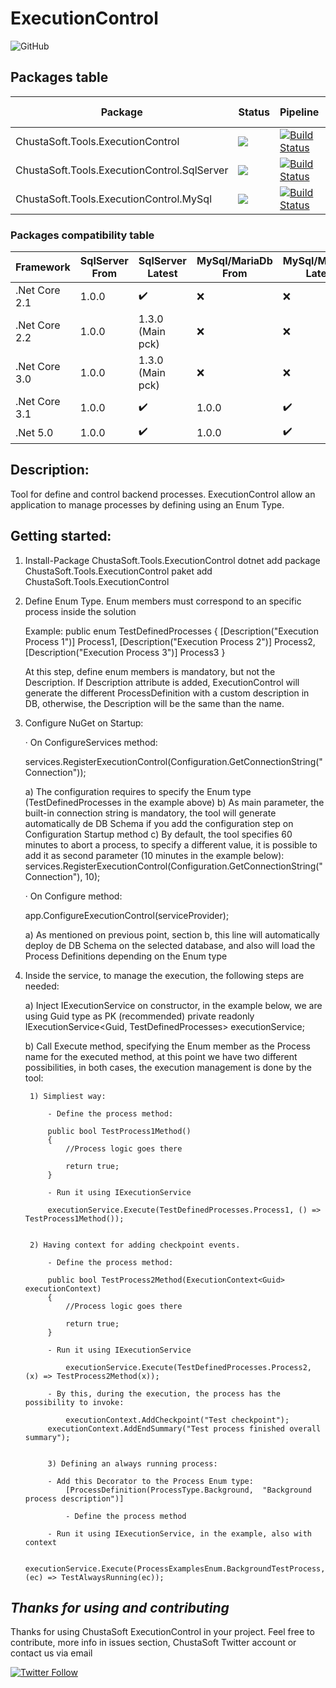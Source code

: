 # ExecutionControl

![GitHub](https://img.shields.io/github/license/ChustaSoft/ExecutionControl)


## Packages table
| Package                                           | Status                                                                    | Pipeline                                                                                                                                                                                                                                                                                         |  NuGet version                                                                                                                                                             |    Downloads                                                                                                      |
|---------------------------------------------------|---------------------------------------------------------------------------|--------------------------------------------------------------------------------------------------------------------------------------------------------------------------------------------------------------------------------------------------------------------------------------------------|----------------------------------------------------------------------------------------------------------------------------------------------------------------------------|-------------------------------------------------------------------------------------------------------------------|
| ChustaSoft.Tools.ExecutionControl                 | ![](https://img.shields.io/badge/-production--ready-green)                | [![Build Status](https://dev.azure.com/chustasoft/SocialNET/_apis/build/status/OpenStack/ExecutionControl/%5BRELEASE%5D%20-%20ChustaSoft%20ExecutionControl%20(NuGet)?branchName=master)](https://dev.azure.com/chustasoft/SocialNET/_build/latest?definitionId=12&branchName=master)            | [![NuGet](https://img.shields.io/nuget/v/ChustaSoft.Tools.ExecutionControl)](https://www.nuget.org/packages/ChustaSoft.Tools.ExecutionControl)                             | ![Nuget](https://img.shields.io/nuget/dt/ChustaSoft.Tools.ExecutionControl?style=for-the-badge)                   |
| ChustaSoft.Tools.ExecutionControl.SqlServer       | ![](https://img.shields.io/badge/-production--ready-green)                | [![Build Status](https://dev.azure.com/chustasoft/SocialNET/_apis/build/status/OpenStack/ExecutionControl/%5BRELEASE%5D%20-%20ChustaSoft%20ExecutionControl.SqlServer%20(NuGet)?branchName=master)](https://dev.azure.com/chustasoft/SocialNET/_build/latest?definitionId=40&branchName=master)  | [![NuGet](https://img.shields.io/nuget/v/ChustaSoft.Tools.ExecutionControl.SqlServer)](https://www.nuget.org/packages/ChustaSoft.Tools.ExecutionControl.SqlServer)         | ![Nuget](https://img.shields.io/nuget/dt/ChustaSoft.Tools.ExecutionControl.SqlServer?style=for-the-badge)         |
| ChustaSoft.Tools.ExecutionControl.MySql           | ![](https://img.shields.io/badge/-production--ready-green)                | [![Build Status](https://dev.azure.com/chustasoft/SocialNET/_apis/build/status/OpenStack/ExecutionControl/%5BRELEASE%5D%20-%20ChustaSoft%20ExecutionControl.MySql%20(NuGet)?branchName=master)](https://dev.azure.com/chustasoft/SocialNET/_build/latest?definitionId=41&branchName=master)      | [![NuGet](https://img.shields.io/nuget/v/ChustaSoft.Tools.ExecutionControl.MySql)](https://www.nuget.org/packages/ChustaSoft.Tools.ExecutionControl.MySql)                 | ![Nuget](https://img.shields.io/nuget/dt/ChustaSoft.Tools.ExecutionControl.MySql?style=for-the-badge)             |

### Packages compatibility table

| Framework              | SqlServer From   | SqlServer Latest   | MySql/MariaDb From   | MySql/MariaDb Latest  |
|------------------------|------------------|--------------------|----------------------|-----------------------|
| .Net Core 2.1          | 1.0.0            | :heavy_check_mark: | :x:                  | :x:                   |
| .Net Core 2.2          | 1.0.0            | 1.3.0 (Main pck)   | :x:                  | :x:                   |
| .Net Core 3.0          | 1.0.0            | 1.3.0 (Main pck)   | :x:                  | :x:                   |
| .Net Core 3.1          | 1.0.0            | :heavy_check_mark: | 1.0.0                | :heavy_check_mark:    | 
| .Net 5.0               | 1.0.0            | :heavy_check_mark: | 1.0.0                | :heavy_check_mark:    | 


## Description:

Tool for define and control backend processes.
ExecutionControl allow an application to manage processes by defining using an Enum Type.



## Getting started:

1. 
	Install-Package ChustaSoft.Tools.ExecutionControl
	dotnet add package ChustaSoft.Tools.ExecutionControl
	paket add ChustaSoft.Tools.ExecutionControl
	
2. Define Enum Type. Enum members must correspond to an specific process inside the solution

	Example:
	public enum TestDefinedProcesses
	{
		[Description("Execution Process 1")]
		Process1,
		[Description("Execution Process 2")]
		Process2,
		[Description("Execution Process 3")]
		Process3
	}

	At this step, define enum members is mandatory, but not the Description. If Description attribute is added, ExecutionControl will generate the different ProcessDefinition with a custom description in DB, otherwise, the Description will be the same than the name.


3. Configure NuGet on Startup:
	
	· On ConfigureServices method:
	
	services.RegisterExecutionControl<TestDefinedProcesses>(Configuration.GetConnectionString("Connection"));
	
	a) The configuration requires to specify the Enum type (TestDefinedProcesses in the example above)
	b) As main parameter, the built-in connection string is mandatory, the tool will generate automatically de DB Schema if you add the configuration step on Configuration Startup method
	c) By default, the tool specifies 60 minutes to abort a process, to specify a different value, it is possible to add it as second parameter (10 minutes in the example below):
		services.RegisterExecutionControl<TestDefinedProcesses>(Configuration.GetConnectionString("Connection"), 10);
		
	· On Configure method:
	
	app.ConfigureExecutionControl<TestDefinedProcesses>(serviceProvider);
	
	a) As mentioned on previous point, section b, this line will automatically deploy de DB Schema on the selected database, and also will load the Process Definitions depending on the Enum type
	
	
4. Inside the service, to manage the execution, the following steps are needed:

	a) Inject IExecutionService on constructor, in the example below, we are using Guid type as PK (recommended)
		private readonly IExecutionService<Guid, TestDefinedProcesses> executionService;
		
	b) Call Execute method, specifying the Enum member as the Process name for the executed method, at this point we have two different possibilities, in both cases, the execution management is done by the tool:
	
		1) Simpliest way:
		
			- Define the process method:
			
			public bool TestProcess1Method()
			{
				//Process logic goes there

				return true;
			}
			
			- Run it using IExecutionService
			
			executionService.Execute(TestDefinedProcesses.Process1, () => TestProcess1Method());
			
			
		2) Having context for adding checkpoint events. 
		
			- Define the process method:
			
			public bool TestProcess2Method(ExecutionContext<Guid> executionContext)
			{
				//Process logic goes there

				return true;
			}
			
			- Run it using IExecutionService
			
				executionService.Execute(TestDefinedProcesses.Process2, (x) => TestProcess2Method(x));
			
			- By this, during the execution, the process has the possibility to invoke:
			
				executionContext.AddCheckpoint("Test checkpoint");
            executionContext.AddEndSummary("Test process finished overall summary");
	    
	    
	    	3) Defining an always running process:
		
			- Add this Decorator to the Process Enum type:
				[ProcessDefinition(ProcessType.Background,  "Background process description")]
			
		        - Define the process method
			
			- Run it using IExecutionService, in the example, also with context
			
				executionService.Execute(ProcessExamplesEnum.BackgroundTestProcess, (ec) => TestAlwaysRunning(ec));
			

*Thanks for using and contributing*
---

		
Thanks for using ChustaSoft ExecutionControl in your project. Feel free to contribute, more info in issues section, ChustaSoft Twitter account or contact us via email

[![Twitter Follow](https://img.shields.io/twitter/follow/ChustaSoft?label=Follow%20us&style=social)](https://twitter.com/ChustaSoft)